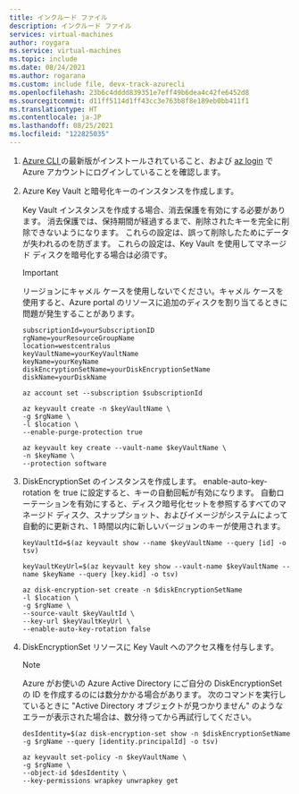 ```yaml
---
title: インクルード ファイル
description: インクルード ファイル
services: virtual-machines
author: roygara
ms.service: virtual-machines
ms.topic: include
ms.date: 08/24/2021
ms.author: rogarana
ms.custom: include file, devx-track-azurecli
ms.openlocfilehash: 23b6c4dddd839351e7eff49b6dea4c42fe6452d8
ms.sourcegitcommit: d11ff5114d1ff43cc3e763b8f8e189eb0bb411f1
ms.translationtype: HT
ms.contentlocale: ja-JP
ms.lasthandoff: 08/25/2021
ms.locfileid: "122825035"
---
```

1. [Azure CLI ](/cli/azure/install-az-cli2) の最新版がインストールされていること、および [az login](/cli/azure/reference-index) で Azure アカウントにログインしていることを確認します。

1. Azure Key Vault と暗号化キーのインスタンスを作成します。

    Key Vault インスタンスを作成する場合、消去保護を有効にする必要があります。 消去保護では、保持期間が経過するまで、削除されたキーを完全に削除できないようになります。 これらの設定は、誤って削除したためにデータが失われるのを防ぎます。 これらの設定は、Key Vault を使用してマネージド ディスクを暗号化する場合は必須です。

    > [!IMPORTANT]
    > リージョンにキャメル ケースを使用しないでください。キャメル ケースを使用すると、Azure portal のリソースに追加のディスクを割り当てるときに問題が発生することがあります。

    ```azurecli
    subscriptionId=yourSubscriptionID
    rgName=yourResourceGroupName
    location=westcentralus
    keyVaultName=yourKeyVaultName
    keyName=yourKeyName
    diskEncryptionSetName=yourDiskEncryptionSetName
    diskName=yourDiskName

    az account set --subscription $subscriptionId

    az keyvault create -n $keyVaultName \
    -g $rgName \
    -l $location \
    --enable-purge-protection true 
                       
    az keyvault key create --vault-name $keyVaultName \
    -n $keyName \
    --protection software
    ```

1.    DiskEncryptionSet のインスタンスを作成します。 enable-auto-key-rotation を true に設定すると、キーの自動回転が有効になります。 自動ローテーションを有効にすると、ディスク暗号化セットを参照するすべてのマネージド ディスク、スナップショット、およびイメージがシステムによって自動的に更新され、1 時間以内に新しいバージョンのキーが使用されます。
    
        ```azurecli
        keyVaultId=$(az keyvault show --name $keyVaultName --query [id] -o tsv)
    
        keyVaultKeyUrl=$(az keyvault key show --vault-name $keyVaultName --name $keyName --query [key.kid] -o tsv)
    
        az disk-encryption-set create -n $diskEncryptionSetName 
        -l $location \
        -g $rgName \
        --source-vault $keyVaultId \
        --key-url $keyVaultKeyUrl \
        --enable-auto-key-rotation false
        ```

1.    DiskEncryptionSet リソースに Key Vault へのアクセス権を付与します。 

        > [!NOTE]
        > Azure がお使いの Azure Active Directory にご自分の DiskEncryptionSet の ID を作成するのには数分かかる場合があります。 次のコマンドを実行しているときに "Active Directory オブジェクトが見つかりません" のようなエラーが表示された場合は、数分待ってから再試行してください。

        ```azurecli
        desIdentity=$(az disk-encryption-set show -n $diskEncryptionSetName -g $rgName --query [identity.principalId] -o tsv)
    
        az keyvault set-policy -n $keyVaultName \
        -g $rgName \
        --object-id $desIdentity \
        --key-permissions wrapkey unwrapkey get
        ```
